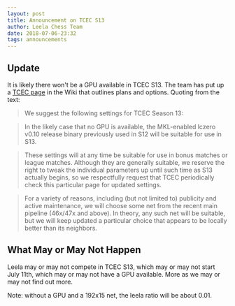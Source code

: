 ```yaml
---
layout: post
title: Announcement on TCEC S13
author: Leela Chess Team
date: 2018-07-06-23:32
tags: announcements
---
```

## Update

It is likely there won't be a GPU available in TCEC S13. The team has put up a [TCEC page](https://github.com/LeelaChessZero/lc0/wiki/TCEC) in the Wiki that outlines plans and options. Quoting from the
text:

>We suggest the following settings for TCEC Season 13:

>In the likely case that no GPU is available, the MKL-enabled lczero v0.10 release binary previously used in S12 will be suitable for use in S13.

<!--more-->

>These settings will at any time be suitable for use in bonus matches or league matches. Although they are generally suitable, we reserve the right to tweak the individual parameters up until such time as S13 actually begins, so we respectfully request that TCEC periodically check this particular page for updated settings.

>For a variety of reasons, including (but not limited to) publicity and active maintenance, we will choose some net from the recent main pipeline (46x/47x and above). In theory, any such net will be suitable, but we will keep updated a particular choice that appears to be locally better than its neighbors.

## What May or May Not Happen

Leela may or may not compete in TCEC S13, which may or may not start July 11th, which may or may not have a GPU available. More as we may or may not find out more.

Note: without a GPU and a 192x15 net, the leela ratio will be about 0.01.
